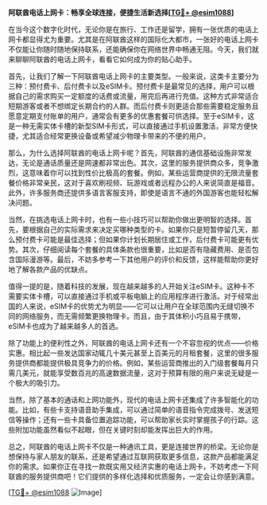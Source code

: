 **阿联酋电话上网卡：畅享全球连接，便捷生活新选择[[TG💪+ @esim1088](https://t.me/s/esim1088)]**

在当今这个数字化时代，无论你是在旅行、工作还是留学，拥有一张优质的电话上网卡都显得尤为重要。尤其是在阿联酋这样的国际化大都市，一张好的电话上网卡不仅能让你随时随地保持联系，还能确保你在网络世界中畅通无阻。今天，我们就来聊聊阿联酋的电话上网卡，看看它如何成为你的贴心助手。

首先，让我们了解一下阿联酋电话上网卡的主要类型。一般来说，这类卡主要分为三种：预付费卡、后付费卡以及eSIM卡。预付费卡是最常见的选择，用户可以根据自己的需求购买一定额度的话费或流量，用完后再进行充值。这种方式非常适合短期游客或者不想绑定长期合约的人群。而后付费卡则更适合那些需要稳定服务且愿意定期支付账单的用户，通常会有更多的优惠套餐可供选择。至于eSIM卡，这是一种无需实体卡槽的新型SIM卡形式，可以直接通过手机设置激活，非常方便快捷，尤其适合经常更换设备或希望减少物理卡带来的不便的用户。

那么，为什么选择阿联酋的电话上网卡呢？首先，阿联酋的通信基础设施非常发达，无论是通话质量还是网速都非常出色。其次，这里的服务提供商众多，竞争激烈，这意味着你可以找到性价比极高的套餐。例如，某些运营商提供的无限流量套餐价格非常亲民，这对于喜欢刷视频、玩游戏或者远程办公的人来说简直是福音。此外，许多服务商还提供多语言客服支持，即使是语言不通的外国游客也能轻松解决问题。

当然，在挑选电话上网卡时，也有一些小技巧可以帮助你做出更明智的选择。首先，要根据自己的实际需求来决定买哪种类型的卡。如果你只是短暂停留几天，那么预付费卡可能是最佳选择；但如果你计划长期居住或工作，后付费卡可能更有优势。其次，仔细阅读每个套餐的具体条款也很重要，比如是否有隐藏费用、是否包含国际漫游等。最后，不妨多参考一下其他用户的评价和反馈，这样能帮助你更好地了解各款产品的优缺点。

值得一提的是，随着科技的发展，现在越来越多的人开始关注eSIM卡。这种卡不需要实体卡槽，可以直接通过手机或平板电脑上的应用程序进行激活。对于经常出国的人来说，eSIM卡的优势尤为明显——它可以让用户在全球范围内无缝切换不同的网络服务，而无需频繁更换物理卡。而且，由于其体积小巧且易于携带，eSIM卡也成为了越来越多人的首选。

除了功能上的便利性之外，阿联酋的电话上网卡还有一个不容忽视的优点——价格实惠。相比起一些发达国家动辄几十美元甚至上百美元的月租套餐，这里的很多服务提供商都能提供极具竞争力的价格。例如，某些运营商推出的入门级套餐每月只需几美元，就能享受数百兆的高速数据流量，这对于预算有限的用户来说无疑是一个极大的吸引力。

当然，除了基本的通话和上网功能外，现代的电话上网卡还集成了许多智能化的功能。比如，有些卡支持语音助手集成，可以通过简单的语音指令完成拨号、发送短信等操作；还有一些卡具备位置追踪功能，可以帮助家长实时掌握孩子的行踪。这些附加功能虽然看似不起眼，但在关键时刻却能发挥出巨大的作用。

总之，阿联酋的电话上网卡不仅是一种通讯工具，更是连接世界的桥梁。无论你是想保持与家人朋友的联系，还是希望通过互联网获取更多信息，这款产品都能满足你的需求。如果你正在寻找一款既实用又经济实惠的电话上网卡，不妨考虑一下阿联酋的服务提供商吧！它们提供的多样化选择和优质服务，一定会让你感到满意。

[[TG💪+ @esim1088](https://t.me/s/esim1088) ![Image](https://i.postimg.cc/4NQfJmqS/Snipaste-2025-05-13-00-14-12.png)]